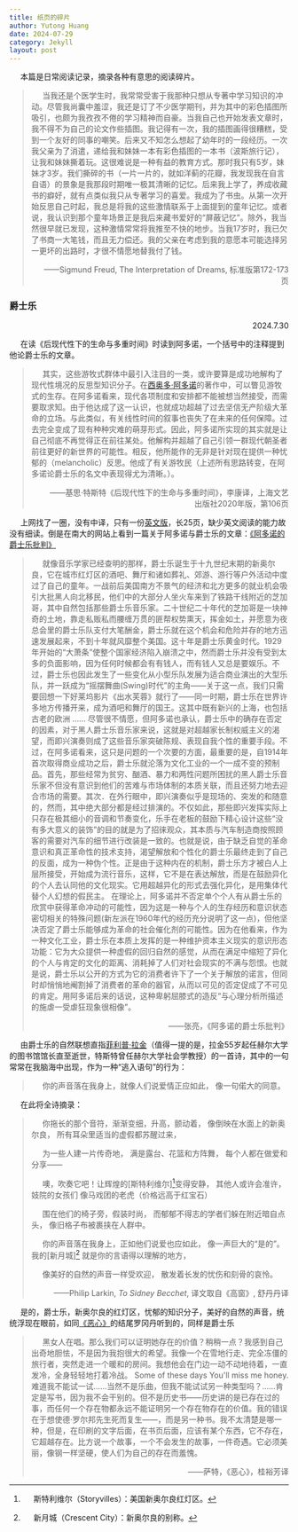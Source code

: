 ```yaml
---
title: 纸页的碎片
author: Yutong Huang
date: 2024-07-29
category: Jekyll
layout: post
---
```

<style>
     p {
    text-indent: 20px;
  }
</style>




本篇是日常阅读记录，摘录各种有意思的阅读碎片。

>当我还是个医学生时，我常常受害于我那种只想从专著中学习知识的冲动。尽管我尚囊中羞涩，我还是订了不少医学期刊，并为其中的彩色插图所吸引，也颇为我孜孜不倦的学习精神而自豪。当我自己也开始发表文章时，我不得不为自己的论文作些插图。我记得有一次，我的插图画得很糟糕，受到一个友好的同事的嘲笑。后来又不知怎么想起了幼年时的一段经历。一次我父亲为了消遣，递给我和妹妹一本有彩色插图的一本书（波斯旅行记），让我和妹妹撕着玩。这很难说是一种有益的教育方式。那时我只有5岁，妹妹才3岁。我们撕碎的书（一片一片的，就如洋蓟的花瓣，我发现我在自言自语）的景象是我那段时期唯一极其清晰的记忆。后来我上学了，养成收藏书的癖好，就有点类似我只从专著学习的喜爱。我成为了书虫。从第一次开始反思自己时起，我总是将我的这些激情联系于上面提到的童年记忆。或者说，我认识到那个童年场景正是我后来藏书爱好的“屏蔽记忆”。除外，我当然很早就已发现，这种激情常常将我推至不快的地步。当我17岁时，我已欠了书商一大笔钱，而且无力偿还。我的父亲在考虑到我的意愿本可能选择另一更坏的出路时，才很不情愿地替我付了钱。
> <p align="right">——Sigmund Freud, The Interpretation of Dreams, 标准版第172-173页</p>


### 爵士乐

<p align="right">2024.7.30</p>

在读《后现代性下的生命与多重时间》时读到阿多诺，一个括号中的注释提到他论爵士乐的文章。

>其实，这些游牧式群体中最引入注目的一类，或许要算是成功地解构了现代性境况的反思型知识分子。在[西奥多·阿多诺][1]的著作中，可以瞥见游牧式的生存。在阿多诺看来，现代各项制度和安排都不能被想当然接受，而需要取求知。由于他达成了这一认识，也就成功超越了过去坚信无产阶级大革命的立场。与此类似，有关线性时间的叙事也丧失了在未来的任何保障。过去完全变成了现有种种灾难的萌芽形式。因此，阿多诺所实现的其实就是让自己彻底不再觉得正在前往某处。他解构并超越了自己引领一群现代朝圣者前往更好的新世界的可能性。相反，他所能作的无非是针对现在提供一种忧郁的（melancholic）反思。他成了有关游牧民（上述所有思路转变，在阿多诺论爵士乐的名文中表现得尤为清晰。）。
><p align="right">——基思·特斯特《后现代性下的生命与多重时间》，李康译，上海文艺出版社2020年版，第106页</p>

上网找了一圈，没有中译，只有一份[英文版][2]，长25页，缺少英文阅读的能力故没有细读。倒是在南大的网站上看到一篇关于阿多诺与爵士乐的文章：[《阿多诺的爵士乐批判》][3]

>就像音乐学家已经查明的那样，爵士乐诞生于十九世纪末期的新奥尔良，它在城市红灯区的酒吧、舞厅和诸如葬礼、郊游、游行等户外活动中度过了自己的童年。一战前后美国南方不景气的经济和北方更多的就业机会吸引大批黑人向北移民，他们中的大部分人坐火车来到了铁路干线附近的芝加哥，其中自然包括那些爵士乐音乐家。二十世纪二十年代的芝加哥是一块神奇的土地，靠走私贩私而腰缠万贯的匪帮权势熏天，挥金如土，并愿意为夜总会里的爵士乐队支付大笔酬金，爵士乐就在这个机会和危险并存的地方迅速发展起来，不到十年就风靡整个美国。这十年是爵士乐黄金时代。1929年开始的“大萧条”使整个国家经济陷入崩溃之中，然而爵士乐并没有受到太多的负面影响，因为任何时候都会有有钱人，而有钱人又总是要娱乐。不过，爵士乐也因此发生了一些变化从小型乐队发展为适合商业演出的大型乐队，并一跃成为“摇摆舞曲(Swing)时代”的主角——关于这一点，我们只需要回想一下好莱坞影片《出水芙蓉》就行了——同一时期，爵士乐在世界许多地方传播开来，成为酒吧和舞厅的国王。这其中既有新兴的上海，也包括古老的欧洲
>……
>尽管很不情愿，但阿多诺也承认，爵士乐中的确存在否定的因素，对于黑人爵士乐音乐家来说，这就是对超越家长制权威主义的渴望，而即兴演奏则成了这些音乐家突破陈规、表现自我个性的重要手段。不过，在阿多诺看来，这只是问题的一个次要的方面，最重要的是，自1914年首次取得商业成功之后，爵士乐就沦落为文化工业的一个一成不变的预制品。首先，那些经常为贫穷、酗酒、暴力和两性问题所困扰的黑人爵士乐音乐家不但没有意识到他们的苦难与市场体制的本质关联，而且还努力地去迎合市场的需要。其次．在外行眼中，即兴演奏似乎是现场的、突发的和随意的，然而，其中绝大部分都是经过排演的。不仅如此，那些即兴发挥实际上只存在极其细小的音调和节奏变化，乐手在老板的鼓励下精心设计这些“没有多大意义的装饰”的目的就是为了招徕观众，其本质与汽车制造商按照顾客的需要对汽车的细节进行改装是一致的。也就是说，由于缺乏自觉的革命意识和真正革命性的技术支持，渴望解放和个性化的爵士乐最终走到了自己的反面，成为一种伪个性。正是由于这种内在的机制，爵士乐方才被白人上层所接受，开始成为流行音乐，这样，它不是在表达解放，而是在鼓励异化的个人去认同他的文化现实。它用超越异化的形式去强化异化，是用集体代替个人幻想的假民主。
>在理论上，阿多诺并不否定单个个人有从爵士乐的欣赏中获得革命冲动的可能性，因为这是一种与个人的生存经历和意识状态密切相关的特殊问题(新左派在1960年代的经历充分说明了这一点)，但他坚决否定了爵士乐能够成为革命的社会催化剂的可能性。因为在他看来，作为一种文化工业，爵士乐在本质上发挥的是一种维护资本主义现实的意识形态功能：它为大众提供一种虚假的回归自然的感觉，从而在满足中缩短了异化的个人与肯定的文化的距离、消耗掉了人们对社会现实的不满与怨恨。也就是说，爵士乐以公开的方式为它的消费者许下了一个关于解放的诺言，但同时却悄悄地阉割掉了消费者的革命的器官，从而以可见的否定促成了不可见的肯定。用阿多诺后来的话说，这种卑躬屈膝式的造反“与心理分析所描述的施虐一受虐狂现象很相像”。
><p align="right">——张亮，《阿多诺的爵士乐批判》</p>

由爵士乐的自然联想直指[菲利普·拉金][4]（值得一提的是，拉金55岁起任赫尔大学的图书馆馆长直至逝世，特斯特曾任赫尔大学社会学教授）的一首诗，其中的一句常常在我脑海中出现，作为一种“逃入语句”的行为：

>你的声音落在我身上，就像人们说爱情正应如此，
>像一句偌大的同意。

在此将全诗摘录：

>你拖长的那个音符，渐渐变细，升高，颤动着，
>像倒映在水面上的新奥尔良，
>所有耳朵里适当的虚假都苏醒过来，
>
>为一些人建一片传奇地，
>满是露台、花篮和方阵舞，
>每个人都在做爱和分享——
>
>噢，吹奏它吧！让辉煌的[斯特利维尔][^2]变得安静，
>其他人或许会准许，妓院的女孩们
>像马戏团的老虎（价格远高于红宝石）
>
>围在他们的椅子旁，假装时尚，
>而郁郁不得志的学者们躲在附近暗自点头，
>像旧格子布被裹挟在人群中。
>
>你的声音落在我身上，正如他们说爱也应如此，
>像一声巨大的“是的”。我的[新月城][^1]
>就是你的言语得以理解的地方，
>
>像美好的自然的声音一样受欢迎，
>散发着长发的忧伤和刻骨的哀怜。
><p align="right">——Philip Larkin, <i>To Sidney Becchet</i>, 译文取自《高窗》, 舒丹丹译</p>
 
是的，爵士乐，新奥尔良的红灯区，忧郁的知识分子，美好的自然的声音，统统浮现在眼前，如同[《恶心》][5]的结尾罗冈丹听到的，同样是爵士乐

>黑女人在唱。那么我们可以证明她存在的价值？稍稍一点？我感到自己出奇地胆怯，不是因为我抱很大的希望。我像一个在雪地行走、完全冻僵的旅行者，突然走进一个暖和的房间。我想他会在门边一动不动地待着，一直发冷，全身轻轻地打着冷战。
>Some of these days
>You'll miss me honey.
>难道我不能试一试……当然不是乐曲，但我不能试试另一种类型吗？……肯定是写书，因为我不会干别的。但不是历史书——历史讲的是已存在过的事，而任何一个存在物都永远不能证明另一个存在物存在的价值。我的错误在于想使德·罗尔邦先生死而复生——，而是另一种书。我不太清楚是哪一种，但是，在印刷的文字后面，在书页后面，应该有某个东西，它不存在，它超越存在。比方说一个故事，一个不会发生的故事，一件奇遇。它必须美丽，像钢一样坚硬，使人们为自己的存在而羞愧。
><p align="right">——萨特，《恶心》，桂裕芳译</p>





[1]: https://en.wikipedia.org/wiki/Theodor_W._Adorno
[2]: https://www.docin.com/p-790825350.html
[3]: https://ptext.nju.edu.cn/bb/11/c12206a244497/page.htm
[4]: https://en.wikipedia.org/wiki/Philip_Larkin
[5]: https://weread.qq.com/web/bookDetail/266322d0813ab85b9g010c25

[^1]: 新月城（Crescent City）：新奥尔良的别称。
[^2]: 斯特利维尔（Storyvilles）：美国新奥尔良红灯区。